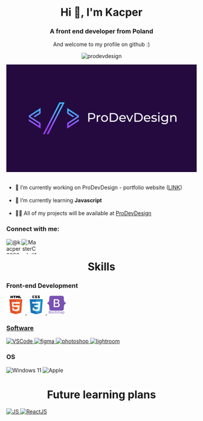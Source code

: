 
## <h1 align="center">Hi 👋, I'm Kacper</h1>
<h3 align="center">A front end developer from Poland</h3>

<p align="center">And welcome to my profile on github :)</p>

<p align="center"> <img src="https://komarev.com/ghpvc/?username=prodevdesign&label=Profile%20views&color=0e75b6&style=flat" width="150" height="30" alt="prodevdesign" /> </p>

<div align="center">
  <a href="https://github.com/ProDevDesign/prodevdesign.github.io">
    <img src="github-readme.png" alt="ProDevDesign - Github profile">
  </a>



 ## <div align="left">
  
  <ul align="left">
 <li>🔭 I’m currently working on ProDevDesign - portfolio website (<a href="https://prodevdesign.github.io/">LINK</a>)</li>
</br>
<li>🌱 I’m currently learning <strong>Javascript</strong></li>
</br>
<li>👨‍💻 All of my projects will be available at <a href="https://prodevdesign.github.io/">ProDevDesign</a></li>
</ul>
  
<h3 align="left">Connect with me:</h3>
<p align="left">
  <p align="left">
<a href="https://twitter.com/@kacper20201" target="blank"><img align="left" src="https://raw.githubusercontent.com/rahuldkjain/github-profile-readme-generator/master/src/images/icons/Social/twitter.svg" alt="@kacper20201" height="40" width="40" /></a>
    
<a href="https://discord.gg/MasterCode#1431" target="blank"><img align="left" src="https://raw.githubusercontent.com/rahuldkjain/github-profile-readme-generator/master/src/images/icons/Social/discord.svg" alt="MasterCode#1431" height="40" width="40" /></a>
  </p>
  
</br>
<h1>Skills</h1>

<h3 align="left">Front-end Development</h3>


<p align="left"> <a href="https://www.w3.org/html/" target="_blank" rel="noreferrer"> <img src="https://raw.githubusercontent.com/devicons/devicon/master/icons/html5/html5-original-wordmark.svg" alt="html5" width="50" height="50"/> </a> <a href="https://www.w3schools.com/css/" target="_blank" rel="noreferrer"> <img src="https://raw.githubusercontent.com/devicons/devicon/master/icons/css3/css3-original-wordmark.svg" alt="css3" width="50" height="50"/> </a> <a href="https://getbootstrap.com" target="_blank" rel="noreferrer"> <img src="https://raw.githubusercontent.com/devicons/devicon/master/icons/bootstrap/bootstrap-plain-wordmark.svg" alt="bootstrap" width="50" height="50"/> </p>
  
  
<h3 align="left">Software</h3> 
  
<p align="left"> <a href="https://code.visualstudio.com/" target="_blank" rel="noreferrer"> <img src="https://upload.wikimedia.org/wikipedia/commons/thumb/9/9a/Visual_Studio_Code_1.35_icon.svg/2048px-Visual_Studio_Code_1.35_icon.svg.png" alt="VSCode" width="40" height="40"/> </a>  <a href="https://www.figma.com/" target="_blank" rel="noreferrer"> <img src="https://www.vectorlogo.zone/logos/figma/figma-icon.svg" alt="figma" width="40" height="40"/> </a>  <a href="https://www.photoshop.com/en" target="_blank" rel="noreferrer"> <img src="https://i.pinimg.com/originals/9c/ea/ba/9ceaba69b7a9f89158ff953107978f3e.png" alt="photoshop" width="43" height="43"/> </a> <a href="https://www.adobe.com/products/photoshop-lightroom.html" target="_blank" rel="noreferrer"> <img src="https://upload.wikimedia.org/wikipedia/commons/thumb/b/b6/Adobe_Photoshop_Lightroom_CC_logo.svg/2101px-Adobe_Photoshop_Lightroom_CC_logo.svg.png" alt="lightroom" width="40" height="40"/> </a> </p>
  
<h3 align="left">OS</h3> 
 
 <p align="left"> <a> <img src="https://images-wixmp-ed30a86b8c4ca887773594c2.wixmp.com/f/55c3a9e9-8dd3-4d30-90b0-73d556107bec/denw3j5-fa53dc84-9eaf-43d8-8b2e-e772f380aaa7.png/v1/fill/w_400,h_400,strp/windows_11_start_button_icon_by_aquasholdmt8_denw3j5-fullview.png?token=eyJ0eXAiOiJKV1QiLCJhbGciOiJIUzI1NiJ9.eyJzdWIiOiJ1cm46YXBwOjdlMGQxODg5ODIyNjQzNzNhNWYwZDQxNWVhMGQyNmUwIiwiaXNzIjoidXJuOmFwcDo3ZTBkMTg4OTgyMjY0MzczYTVmMGQ0MTVlYTBkMjZlMCIsIm9iaiI6W1t7ImhlaWdodCI6Ijw9NDAwIiwicGF0aCI6IlwvZlwvNTVjM2E5ZTktOGRkMy00ZDMwLTkwYjAtNzNkNTU2MTA3YmVjXC9kZW53M2o1LWZhNTNkYzg0LTllYWYtNDNkOC04YjJlLWU3NzJmMzgwYWFhNy5wbmciLCJ3aWR0aCI6Ijw9NDAwIn1dXSwiYXVkIjpbInVybjpzZXJ2aWNlOmltYWdlLm9wZXJhdGlvbnMiXX0.P7rLsRKKaVjtP0cfCfaEiK1aCTFouH3unCIwfQCuPKg" alt="Windows 11" width="50" height="50"/> </a> <a> <img src="https://icones.pro/wp-content/uploads/2021/04/icone-apple-symbole-logo-gris.png" alt="Apple" width="60" height="60"/> </a> </p>
 
 <h1>Future learning plans</h1>
 
 <p align="left"> <a href="https://www.w3schools.com/js/" target="_blank" rel="noreferrer"> <img src="https://www.freepnglogos.com/uploads/javascript-png/javascript-vector-logo-yellow-png-transparent-javascript-vector-12.png" alt="JS" width="40" height="40"/> </a> <a href="https://reactjs.org/" target="_blank" rel="noreferrer"> <img src="https://upload.wikimedia.org/wikipedia/commons/thumb/a/a7/React-icon.svg/640px-React-icon.svg.png" alt="ReactJS" width="45" height="40"/> </a>
 
 
